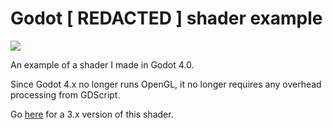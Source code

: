 # Godot [ REDACTED ] shader example

![](https://github.com/BalaDeSilver/Godot-REDACTED-shader-example/blob/Godot-4.0/assets/REDACTED.gif)

An example of a shader I made in Godot 4.0.

Since Godot 4.x no longer runs OpenGL, it no longer requires any overhead processing from GDScript.

Go [here](https://github.com/BalaDeSilver/Godot-REDACTED-shader-example/tree/Godot-3.x) for a 3.x version of this shader.
